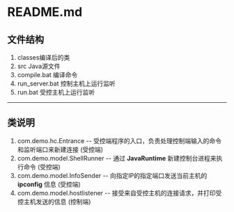 # README.md
## 文件结构
1. classes编译后的类
2. src Java源文件
3. compile.bat 编译命令
4. run_server.bat 控制主机上运行监听
5. run.bat 受控主机上运行监听
   
---

## 类说明
1. com.demo.hc.Entrance -- 受控端程序的入口，负责处理控制端输入的命令和监听端口来新建连接 (受控端)
2. com.demo.model.ShellRunner -- 通过 **JavaRuntime** 新建控制台进程来执行命令 (受控端)
3. com.demo.model.InfoSender -- 向指定IP的指定端口发送当前主机的 **ipconfig** 信息 (受控端)
4. com.demo.model.hostlistener -- 接受来自受控主机的连接请求，并打印受控主机发送的信息 (控制端)